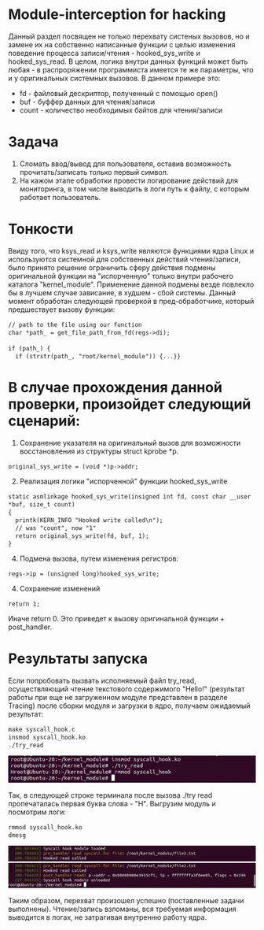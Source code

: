 # Module-interception for hacking

Данный раздел посвящен не только перехвату систеных вызовов, но и замене их на собственно написанные функции с целью изменения поведение процесса записи/чтения  - hooked_sys_write и hooked_sys_read. В целом, логика внутри данных функций может быть любая - в распроряжении программиста имеется те же параметры, что и у оригинальных системных вызовов. В данном примере это:
- fd - файловый дескриптор, полученный с помощью open()
- buf - буффер данных для чтения/записи
- count - количество необходимых байтов для чтения/записи

# Задача

1. Сломать ввод/вывод для пользователя, оставив возможность прочитать/записать только первый символ.
2. На кажом этапе обработки провести логирование действий для мониторинга, в том числе выводить в логи путь к файлу, с которым работает пользователь.

# Тонкости

Ввиду того, что ksys_read и ksys_write являются функциями ядра Linux и используются системной для собственных действий чтения/записи, было принято решение ограничить сферу действия подмены оригинальной функции на "испорченную" только внутри рабочего каталога "kernel_module". Применение данной подмены везде повлекло бы в лучшем случае зависание, в худшем - сбой системы. Данный момент обработан следующей проверкой в пред-обработчике, который предшествует вызову функции:
````
// path to the file using our function
char *path_ = get_file_path_from_fd(regs->di);

if (path_) {
  if (strstr(path_, "root/kernel_module")) {...}}
````
# В случае прохождения данной проверки, произойдет следующий сценарий:
1. Сохранение указателя на оригинальный вызов для возможности восстановления из структуры struct kprobe *p. 
````
original_sys_write = (void *)p->addr;
````
2. Реализация логики "испорченной" функции hooked_sys_write
````
static asmlinkage hooked_sys_write(insigned int fd, const char __user *buf, size_t count)
{
  printk(KERN_INFO "Hooked write called\n");
  // was "count", now "1"
  return original_sys_write(fd, buf, 1);
}
````
4. Подмена вызова, путем изменения регистров:
````
regs->ip = (unsigned long)hooked_sys_write;
````
4. Сохранение изменений
````
return 1;
````
Иначе return 0. Это приведет к вызову оригинальной функции + post_handler.
# Результаты запуска
Если попробовать вызвать исполняемый файл try_read, осуществляющий чтение текстового содержимого "Hello!" (результат работы при еще не загруженном модуле представлен в разделе Tracing) после сборки модуля и загрузки в ядро, получаем ожидаемый результат:
````
make syscall_hook.c
insmod syscall_hook.ko
./try_read
````
![alt text](https://github.com/Olga-GitH/Interception-of-syscalls/blob/main/examples/IMG_8060.jpeg)

Так, в следующей строке терминала после вызова ./try read пропечаталась первая буква слова - "H". 
Выгрузим модуль и посмотрим логи:
````
rmmod syscall_hook.ko
dmesg
````
![alt text](https://github.com/Olga-GitH/Interception-of-syscalls/blob/main/examples/IMG_8061.jpeg)
![alt text](https://github.com/Olga-GitH/Interception-of-syscalls/blob/main/examples/IMG_8062.jpeg)

Таким образом, перехват произошел успешно (поставленные задачи выполнены). Чтение/запись взломаны, вся требуемая информация выводится в логах, не затрагивая внутренню работу ядра.
